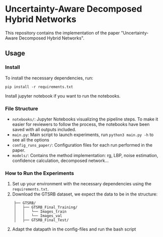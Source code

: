 # Uncertainty-Aware Decomposed Hybrid Networks

This repository contains the implementation of the paper "Uncertainty-Aware Decomposed Hybrid Networks". 

## Usage

### Install

To install the necessary dependencies, run:

```
pip install -r requirements.txt
```

Install jupyter notebook if you want to run the notebooks.

### File Structure

- `notebooks/`: Jupyter Notebooks visualizing the pipeline steps. To make it easier for reviewers to follow the process, the notebooks have been saved with all outputs included. 
- `main.py`: Main script to launch experiments, run `python3 main.py -h` to see all the options 
- `config_runs_paper/`: Configuration files for each run performed in the paper.
- `models/`: Contains the method implementation: rg, LBP, noise estimation, confidence calculation, decomposed network...

### How to Run the Experiments

1. Set up your environment with the necessary dependencies using the `requirements.txt`.
2. Download the GTSRB dataset, we expect the data to be in the structure:
```
    ├── GTSRB/
    │   ├── GTSRB_Final_Training/
    │   │   └── Images_train
    │   │   └── Images_val
    │   ├── GTSRB_Final_Test/ 
```           
2. Adapt the datapath in the config-files and run the bash script
 
